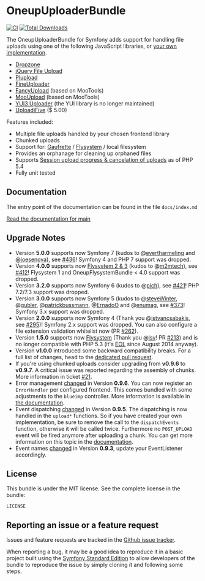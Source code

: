 OneupUploaderBundle
===================

[![CI](https://github.com/1up-lab/OneupUploaderBundle/workflows/CI/badge.svg)](https://github.com/1up-lab/OneupUploaderBundle/actions)
[![Total Downloads](https://poser.pugx.org/oneup/uploader-bundle/d/total.png)](https://packagist.org/packages/oneup/uploader-bundle)

The OneupUploaderBundle for Symfony adds support for handling file uploads using one of the following JavaScript libraries, or [your own implementation](https://github.com/1up-lab/OneupUploaderBundle/blob/main/doc/custom_uploader.md).

* [Dropzone](http://www.dropzonejs.com/)
* [jQuery File Upload](http://blueimp.github.io/jQuery-File-Upload/)
* [Plupload](http://www.plupload.com/)
* [FineUploader](http://fineuploader.com/)
* [FancyUpload](http://digitarald.de/project/fancyupload/) (based on MooTools)
* [MooUpload](https://github.com/juanparati/MooUpload) (based on MooTools)
* [YUI3 Uploader](http://yuilibrary.com/yui/docs/uploader/) (the YUI library is no longer maintained)
* [UploadiFive](http://www.uploadify.com/) ($ 5.00)


Features included:

* Multiple file uploads handled by your chosen frontend library
* Chunked uploads
* Support for: [Gaufrette](https://github.com/KnpLabs/Gaufrette) / [Flysystem](https://github.com/thephpleague/flysystem) / local filesystem
* Provides an orphanage for cleaning up orphaned files
* Supports [Session upload progress & cancelation of uploads](http://php.net/manual/en/session.upload-progress.php) as of PHP 5.4
* Fully unit tested

Documentation
-------------

The entry point of the documentation can be found in the file `docs/index.md`

[Read the documentation for main](https://github.com/1up-lab/OneupUploaderBundle/blob/main/doc/index.md)

Upgrade Notes
-------------
* Version **5.0.0** supports now Symfony 7 (kudos to @[evertharmeling](https://github.com/evertharmeling) and @[joesenova](https://github.com/joesenova)), see [#436](https://github.com/1up-lab/OneupUploaderBundle/pull/436)! Symfony 4 and PHP 7 support was dropped.
* Version **4.0.0** supports now [Flysystem 2 & 3](https://github.com/1up-lab/OneupFlysystemBundle) (kudos to @[m2mtech](https://github.com/m2mtech)), see [#412](https://github.com/1up-lab/OneupUploaderBundle/pull/412)! Flysystem 1 and OneupFlysystemBundle < 4.0 support was dropped.
* Version **3.2.0** supports now Symfony 6 (kudos to @[pich](https://github.com/pich)), see [#421](https://github.com/1up-lab/OneupUploaderBundle/pull/421)! PHP 7.2/7.3 support was dropped.
* Version **3.0.0** supports now Symfony 5 (kudos to @[steveWinter](https://github.com/steveWinter), @[gubler](https://github.com/gubler), @[patrickbussmann](https://github.com/patrickbussmann), @[ErnadoO](https://github.com/ErnadoO) and @[enumag](https://github.com/enumag), see [#373](https://github.com/1up-lab/OneupUploaderBundle/pull/373)! Symfony 3.x support was dropped.
* Version **2.0.0** supports now Symfony 4 (Thank you @[istvancsabakis](https://github.com/istvancsabakis), see [#295](https://github.com/1up-lab/OneupUploaderBundle/pull/295))! Symfony 2.x support was dropped. You can also configure a file extension validation whitelist now (PR [#262](https://github.com/1up-lab/OneupUploaderBundle/pull/262)).
* Version **1.5.0** supports now [Flysystem](https://github.com/1up-lab/OneupFlysystemBundle) (Thank you @[lsv](https://github.com/lsv)! PR [#213](https://github.com/1up-lab/OneupUploaderBundle/pull/213)) and is no longer compatible with PHP 5.3 (it's [EOL](http://php.net/eol.php) since August 2014 anyway).
* Version **v1.0.0** introduced some backward compatibility breaks. For a full list of changes, head to the [dedicated pull request](https://github.com/1up-lab/OneupUploaderBundle/pull/57).
* If you're using chunked uploads consider upgrading from **v0.9.6** to **v0.9.7**. A critical issue was reported regarding the assembly of chunks. More information in ticket [#21](https://github.com/1up-lab/OneupUploaderBundle/issues/21#issuecomment-21560320).
* Error management [changed](https://github.com/1up-lab/OneupUploaderBundle/pull/25) in Version **0.9.6**. You can now register an `ErrorHandler` per configured frontend. This comes bundled with some adjustments to the `blueimp` controller. More information is available in [the documentation](https://github.com/1up-lab/OneupUploaderBundle/blob/main/doc/custom_error_handler.md).
* Event dispatching [changed](https://github.com/1up-lab/OneupUploaderBundle/commit/a408548b241f47af3539b2137c1817a21a51fde9) in Version **0.9.5**. The dispatching is now handled in the `upload*` functions. So if you have created your own implementation, be sure to remove the call to the `dispatchEvents` function, otherwise it will be called twice. Furthermore no `POST_UPLOAD` event will be fired anymore after uploading a chunk. You can get more information on this topic in the [documentation](https://github.com/1up-lab/OneupUploaderBundle/blob/main/doc/custom_logic.md#using-chunked-uploads).
* Event names [changed](https://github.com/1up-lab/OneupUploaderBundle/commit/f5d5fe4b6f7b9a04ce633acbc9c94a2dd0e0d6be) in Version **0.9.3**, update your EventListener accordingly.

License
-------

This bundle is under the MIT license. See the complete license in the bundle:

    LICENSE

Reporting an issue or a feature request
---------------------------------------

Issues and feature requests are tracked in the [Github issue tracker](https://github.com/1up-lab/OneupUploaderBundle/issues).

When reporting a bug, it may be a good idea to reproduce it in a basic project
built using the [Symfony Standard Edition](https://github.com/symfony/symfony-standard)
to allow developers of the bundle to reproduce the issue by simply cloning it
and following some steps.
